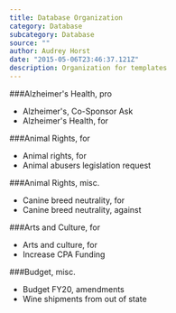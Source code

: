 ```yaml
---
title: Database Organization
category: Database
subcategory: Database
source: ""
author: Audrey Horst
date: "2015-05-06T23:46:37.121Z"
description: Organization for templates
---
```


###Alzheimer's Health, pro
- Alzheimer's, Co-Sponsor Ask
- Alzheimer's Health, for

###Animal Rights, for
- Animal rights, for
- Animal abusers legislation request

###Animal Rights, misc.
- Canine breed neutrality, for
- Canine breed neutrality, against

###Arts and Culture, for
- Arts and culture, for
- Increase CPA Funding

###Budget, misc.
- Budget FY20, amendments
- Wine shipments from out of state
